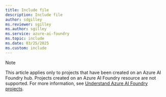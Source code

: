 ```yaml
---
title: Include file
description: Include file
author: sdgilley
ms.reviewer: sgilley
ms.author: sgilley
ms.service: azure-ai-foundry
ms.topic: include
ms.date: 03/25/2025
ms.custom: include
---
```


> [!NOTE]
> This article applies only to projects that have been created on an Azure AI Foundry hub. Projects created on an Azure AI Foundry resource are not supported. For more information, see [Understand Azure AI Foundry projects](../concepts/project-types.md).